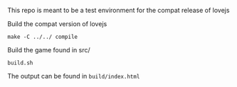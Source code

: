 This repo is meant to be a test environment for the compat release of lovejs

Build the compat version of lovejs
```
make -C ../../ compile
```

Build the game found in src/
```
build.sh
```

The output can be found in `build/index.html`
